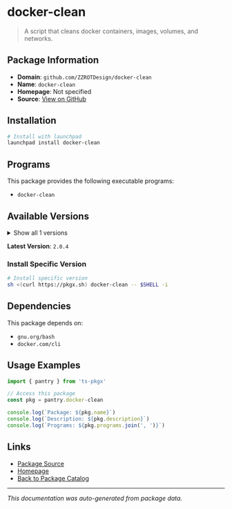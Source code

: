 # docker-clean

> A script that cleans docker containers, images, volumes, and networks.

## Package Information

- **Domain**: `github.com/ZZROTDesign/docker-clean`
- **Name**: `docker-clean`
- **Homepage**: Not specified
- **Source**: [View on GitHub](https://github.com/pkgxdev/pantry/tree/main/projects/github.com/ZZROTDesign/docker-clean/package.yml)

## Installation

```bash
# Install with launchpad
launchpad install docker-clean
```

## Programs

This package provides the following executable programs:

- `docker-clean`

## Available Versions

<details>
<summary>Show all 1 versions</summary>

- `2.0.4`

</details>

**Latest Version**: `2.0.4`

### Install Specific Version

```bash
# Install specific version
sh <(curl https://pkgx.sh) docker-clean -- $SHELL -i
```

## Dependencies

This package depends on:

- `gnu.org/bash`
- `docker.com/cli`

## Usage Examples

```typescript
import { pantry } from 'ts-pkgx'

// Access this package
const pkg = pantry.docker-clean

console.log(`Package: ${pkg.name}`)
console.log(`Description: ${pkg.description}`)
console.log(`Programs: ${pkg.programs.join(', ')}`)
```

## Links

- [Package Source](https://github.com/pkgxdev/pantry/tree/main/projects/github.com/ZZROTDesign/docker-clean/package.yml)
- [Homepage](#)
- [Back to Package Catalog](../../package-catalog.md)

---

*This documentation was auto-generated from package data.*
